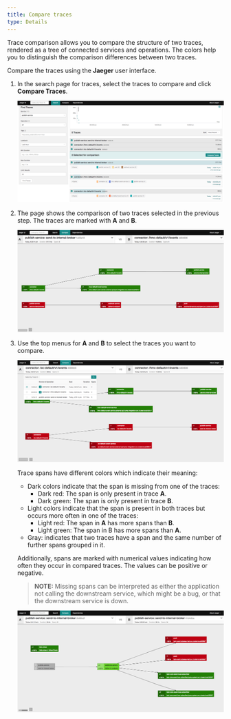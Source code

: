 ```yaml
---
title: Compare traces
type: Details
---
```


Trace comparison allows you to compare the structure of two traces, rendered as a tree of connected services and operations. The colors help you to distinguish the comparison differences between two traces.

Compare the traces using the **Jaeger** user interface.

1. In the search page for traces, select the traces to compare and click **Compare Traces**.

   ![Tracing architecture](assets/list-traces.png)

2. The page shows the comparison of two traces selected in the previous step. The traces are marked with **A** and **B**.

   ![Tracing architecture](assets/compare-traces-1.png)

3. Use the top menus for **A** and **B** to select the traces you want to compare.

   ![Tracing architecture](assets/compare-traces-2.png)
   
   Trace spans have different colors which indicate their meaning:
   * Dark colors indicate that the span is missing from one of the traces:
     * Dark red: The span is only present in trace **A**.
     * Dark green: The span is only present in trace **B**.
   * Light colors indicate that the span is present in both traces but occurs more often in one of the traces:
     * Light red: The span in **A** has more spans than **B**.
     * Light green: The span in B has more spans than **A**.
   * Gray: indicates that two traces have a span and the same number of further spans grouped in it.
  
   Additionally, spans are marked with numerical values indicating how often they occur in compared traces. The values can be positive or negative.
   
   >**NOTE:** Missing spans can be interpreted as either the application not calling the downstream service, which might be a bug, or that the downstream service is down.

   ![Tracing architecture](assets/compare-traces-colors.png)